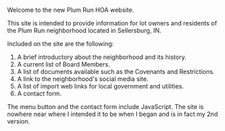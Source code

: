 Welcome to the new Plum Run HOA website.

This site is intended to provide information for lot owners and residents
of the Plum Run neighborhood located in Sellersburg, IN.

Included on the site are the following:

1. A brief introductory about the neighborhood and its history.
2. A current list of Board Members.
3. A list of documents available such as the Covenants and Restrictions.
4. A link to the neighborhood's social media site.
5. A list of import web links for local government and utilities.
6. A contact form.

The menu button and the contact form include JavaScript. The site is nowhere
near where I intended it to be when I began and is in fact my 2nd version. 
